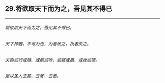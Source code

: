## 29.将欲取天下而为之，吾见其不得已
---


###### 将欲取天下而为之，吾见其不得已。

###### 天下神器，不可为也，为者败之，执者失之。

###### 夫物或行或随、或觑或吹、或强或羸、或挫或隳。

###### 是以圣人去甚、去奢、去泰。

######  

